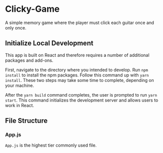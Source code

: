 # Clicky-Game
A simple memory game where the player must click each guitar once and only once.

## Initialize Local Development
This app is built on React and therefore requires a number of additional packages and add-ons.

First, navigate to the directory where you intended to develop.
Run ```npm install``` to install the npm packages. Follow this command up with ```yarn install```. These two steps may take some time to complete, depending on your machine.

After the ```yarn build``` command completes, the user is prompted to run ```yarn start```. This command initializes the development server and allows users to work in React.

## File Structure
### App.js
```App.js``` is the highest tier commonly used file. 
